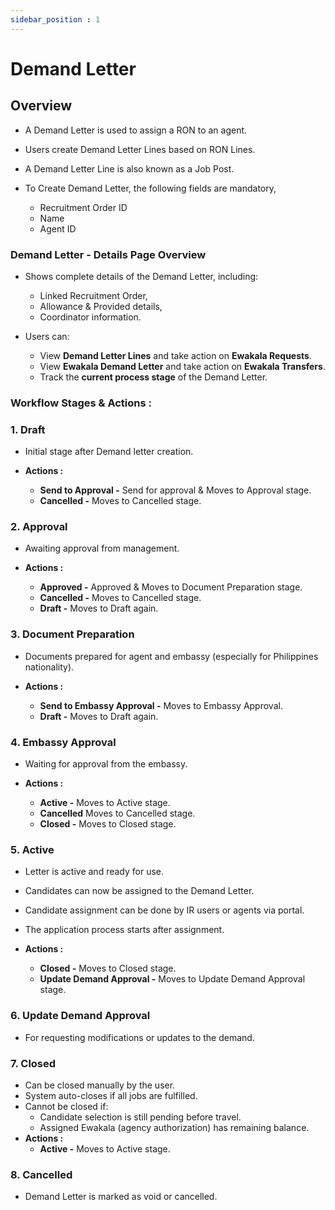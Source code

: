 ```yaml
---
sidebar_position : 1
---
```


# Demand Letter

## Overview

  - A Demand Letter is used to assign a RON to an agent.

  - Users create Demand Letter Lines based on RON Lines.

  - A Demand Letter Line is also known as a Job Post.

  - To Create Demand Letter, the following fields are mandatory,
    - Recruitment Order ID
    - Name
    - Agent ID

### Demand Letter - Details Page Overview

  - Shows complete details of the Demand Letter, including:

    - Linked Recruitment Order,
    - Allowance & Provided details,
    - Coordinator information.

  - Users can:

    - View **Demand Letter Lines** and take action on **Ewakala Requests**.
    - View **Ewakala Demand Letter** and take action on **Ewakala Transfers**.
    - Track the **current process stage** of the Demand Letter.

### Workflow Stages & Actions :

### 1. Draft

  - Initial stage after Demand letter creation.

  - **Actions :**
    - **Send to Approval -** Send for approval & Moves to Approval stage.
    - **Cancelled -** Moves to Cancelled stage.

### 2. Approval

  - Awaiting approval from management.

  - **Actions :**
    - **Approved -** Approved & Moves to Document Preparation stage.
    - **Cancelled -** Moves to Cancelled stage.
    - **Draft -** Moves to Draft again.

### 3. Document Preparation

  - Documents prepared for agent and embassy (especially for Philippines nationality).

  - **Actions :**
    - **Send to Embassy Approval -** Moves to Embassy Approval.
    - **Draft -** Moves to Draft again.

### 4. Embassy Approval

  - Waiting for approval from the embassy.

  - **Actions :**
    - **Active -** Moves to Active stage.
    - **Cancelled** Moves to Cancelled stage.
    - **Closed -** Moves to Closed stage.

### 5. Active

  - Letter is active and ready for use.
  - Candidates can now be assigned to the Demand Letter.
  - Candidate assignment can be done by IR users or agents via portal.
  - The application process starts after assignment.

  - **Actions :**
    - **Closed -** Moves to Closed stage.
    - **Update Demand Approval -** Moves to Update Demand Approval stage.

### 6. Update Demand Approval

  - For requesting modifications or updates to the demand.

### 7. Closed

  - Can be closed manually by the user.
  - System auto-closes if all jobs are fulfilled.
  - Cannot be closed if:
    - Candidate selection is still pending before travel.
    - Assigned Ewakala (agency authorization) has remaining balance.
  - **Actions :**
    - **Active -** Moves to Active stage.

### 8. Cancelled

  - Demand Letter is marked as void or cancelled.